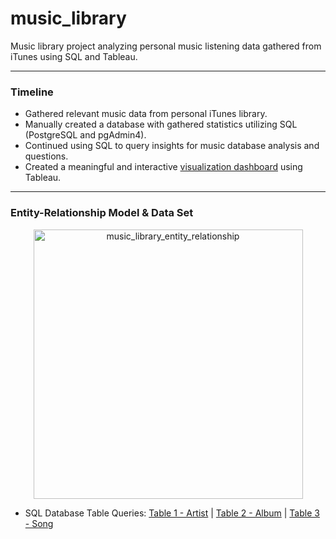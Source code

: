 # music_library
Music library project analyzing personal music listening data gathered from iTunes using SQL and Tableau.

- - - -
### Timeline
- Gathered relevant music data from personal iTunes library.
- Manually created a database with gathered statistics utilizing SQL (PostgreSQL and pgAdmin4).
- Continued using SQL to query insights for music database analysis and questions.
- Created a meaningful and interactive [visualization dashboard](https://public.tableau.com/views/HistoricalMusicalTaste/Story1?:language=en-US&:display_count=n&:origin=viz_share_link/ "Visualization Dashboard") using Tableau.

- - - -
### Entity-Relationship Model & Data Set
<p align="center"><img width="431" alt="music_library_entity_relationship" src="https://github.com/jrgem/music_library/assets/145512344/316d4d86-0dc1-4bef-b0e3-c0e93647cd18">

- SQL Database Table Queries: [Table 1 - Artist](http://https://github.com/jrgem/music_library/blob/main/SQL%20Queries/creating_artist_table.sql/ "Table 1: Artist") | [Table 2 - Album](https://github.com/jrgem/music_library/blob/main/SQL%20Queries/creating_album_table.sql/ "Table 2: Album") | [Table 3 - Song](https://github.com/jrgem/music_library/blob/main/SQL%20Queries/creating_song_table.sql/ "Table 3: Song")


